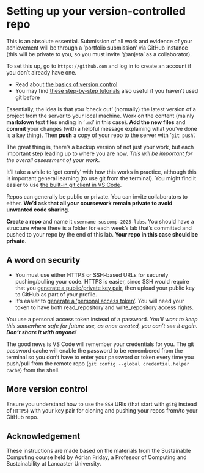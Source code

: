 # Setting up your version-controlled repo

This is an absolute essential. Submission of all work and evidence of your achievement will be through a ‘portfolio submission’ via GitHub instance (this will be private to you, so you must invite ‘@anjeta’ as a collaborator).

To set this up, go to ```https://github.com``` and log in to create an account if you don’t already have one.

- Read about [the basics of version control](https://about.gitlab.com/topics/version-control/)
- You may find [these step-by-step tutorials](https://www.w3schools.com/git/default.asp?remote=github) also useful if you haven’t used git before

Essentially, the idea is that you ‘check out’ (normally) the latest version of a project from the server to your local machine. Work on the content (mainly **markdown** text files ending in ‘```.md```’ in this case). **Add the new files** and **commit** your changes (with a helpful message explaining what you’ve done is a key thing). Then **push** a copy of your repo to the server with ‘```git push```’.

The great thing is, there’s a backup version of not just your work, but each important step leading up to where you are now. *This will be important for the overall assessment of your work*.

It’ll take a while to ‘get comfy’ with how this works in practice, although this is important general learning (to use git from the terminal). You might find it easier to use [the built-in git client in VS Code](https://code.visualstudio.com/docs/sourcecontrol/intro-to-git).

Repos can generally be public or private. You can invite collaborators to either. **We’d ask that all your coursework remain private to avoid unwanted code sharing**.

**Create a repo** and name it ```username-suscomp-2025-labs```. You should have a structure where there is a folder for each week’s lab that’s committed and pushed to your repo by the end of this lab. **Your repo in this case should be private**.

## A word on security

- You must use either HTTPS or SSH-based URLs for securely pushing/pulling your code. HTTPS is easier, since SSH would require that you [generate a public/private key pair](https://docs.github.com/en/authentication/connecting-to-github-with-ssh), then upload your public key to GitHub as part of your profile.
- It’s easier to [generate a ‘personal access token’](https://docs.github.com/en/authentication/keeping-your-account-and-data-secure/managing-your-personal-access-tokens). You will need your token to have both read_repository and write_repository access rights.

You use a personal access token instead of a password. *You’ll want to keep this somewhere safe for future use, as once created, you can’t see it again. **Don’t share it with anyone!***

The good news is VS Code will remember your credentials for you. The git password cache will enable the password to be remembered from the terminal so you don’t have to enter your password or token every time you push/pull from the remote repo (```git config --global credential.helper cache```) from the shell.

## More version control

Ensure you understand how to use the ```SSH``` URIs (that start with ```git@``` instead of ```HTTPS```) with your key pair for cloning and pushing your repos from/to your GitHub repo.

## Acknowledgement

These instructions are made based on the materials from the Sustainable Computing course held by Adrian Friday, a Professor of Computing and Sustainability at Lancaster University.
